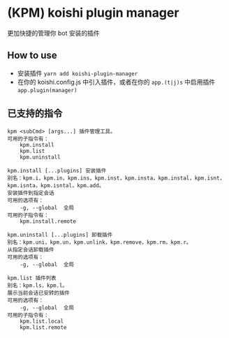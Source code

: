 # (KPM) koishi plugin manager

更加快捷的管理你 bot 安装的插件

## How to use

* 安装插件 `yarn add koishi-plugin-manager`
* 在你的 koishi.config.js 中引入插件，或者在你的 `app.(t|j)s` 中启用插件 `app.plugin(manager)`

## 已支持的指令

```
kpm <subCmd> [args...] 插件管理工具。
可用的子指令有：
    kpm.install
    kpm.list
    kpm.uninstall
```

```
kpm.install [...plugins] 安装插件
别名：kpm.i，kpm.in，kpm.ins，kpm.inst，kpm.insta，kpm.instal，kpm.isnt，kpm.isnta，kpm.isntal，kpm.add。
安装插件到指定会话
可用的选项有：
    -g, --global  全局
可用的子指令有：
    kpm.install.remote
```

```
kpm.uninstall [...plugins] 卸载插件
别名：kpm.uni，kpm.un，kpm.unlink，kpm.remove，kpm.rm，kpm.r。
从指定会话卸载插件
可用的选项有：
    -g, --global  全局
```

```
kpm.list 插件列表
别名：kpm.ls，kpm.l。
展示当前会话已安转的插件
可用的选项有：
    -g, --global  全局
可用的子指令有：
    kpm.list.local
    kpm.list.remote
```
